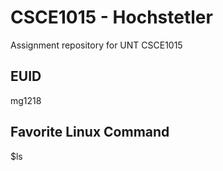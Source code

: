 # CSCE1015 - Hochstetler
Assignment repository for UNT CSCE1015
## EUID
mg1218

## Favorite Linux Command
$ls
